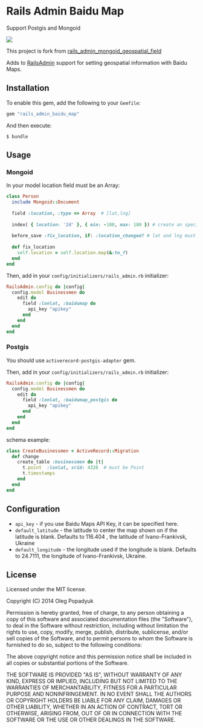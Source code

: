 # Rails Admin Baidu Map

Support Postgis and Mongoid

![](http://i.imgur.com/SOP9ikK.gif)

This project is fork from [rails_admin_mongoid_geospatial_field](https://github.com/sudosu/rails_admin_mongoid_geospatial_field)

Adds to [RailsAdmin](https://github.com/sferik/rails_admin) support for setting geospatial information with Baidu Maps.

## Installation

To enable this gem, add the following to your `Gemfile`:

```ruby
gem "rails_admin_baidu_map"
```

And then execute:

    $ bundle

## Usage 

### Mongoid

In your model location field must be an Array:

```ruby
class Person
  include Mongoid::Document
  
  field :location, :type => Array  # [lat,lng]
  
  index( { location: '2d' }, { min: -180, max: 180 }) # create an special index 
  
  before_save :fix_location, if: :location_changed? # lat and lng must be in float format
  
  def fix_location
    self.location = self.location.map(&:to_f)
  end
end
```

Then, add in your `config/initializers/rails_admin.rb` initializer:

```ruby
RailsAdmin.config do |config|
  config.model Businessmen do
    edit do
      field :lonlat, :baidumap do
        api_key "apikey"
      end
    end
  end
end
```

### Postgis

You should use `activerecord-postgis-adapter` gem.

Then, add in your `config/initializers/rails_admin.rb` initializer:

```ruby
RailsAdmin.config do |config|
  config.model Businessmen do
    edit do
      field :lonlat, :baidumap_postgis do
        api_key "apikey"
      end
    end
  end
end
```

schema example:

```ruby
class CreateBusinessmen < ActiveRecord::Migration
  def change
    create_table :businessmen do |t|
      t.point  :lonlat, srid: 4326  # must be Point
      t.timestamps
    end
  end
end
```

## Configuration

- `api_key` - if you use Baidu Maps API Key, it can be specified here.
- `default_latitude` - the latitude to center the map shown on if the latitude is blank. Defaults to 116.404 , the latitude of Ivano-Frankivsk, Ukraine
- `default_longitude` - the longitude used if the longitude is blank. Defaults to 24.7111, the longitude of Ivano-Frankivsk, Ukraine.

## License

Licensed under the MIT license.

Copyright (C) 2014 Oleg Popadyuk

Permission is hereby granted, free of charge, to any person obtaining a copy
of this software and associated documentation files (the "Software"), to deal
in the Software without restriction, including without limitation the rights
to use, copy, modify, merge, publish, distribute, sublicense, and/or sell
copies of the Software, and to permit persons to whom the Software is
furnished to do so, subject to the following conditions:

The above copyright notice and this permission notice shall be included in
all copies or substantial portions of the Software.

THE SOFTWARE IS PROVIDED "AS IS", WITHOUT WARRANTY OF ANY KIND, EXPRESS OR
IMPLIED, INCLUDING BUT NOT LIMITED TO THE WARRANTIES OF MERCHANTABILITY,
FITNESS FOR A PARTICULAR PURPOSE AND NONINFRINGEMENT. IN NO EVENT SHALL THE
AUTHORS OR COPYRIGHT HOLDERS BE LIABLE FOR ANY CLAIM, DAMAGES OR OTHER
LIABILITY, WHETHER IN AN ACTION OF CONTRACT, TORT OR OTHERWISE, ARISING FROM,
OUT OF OR IN CONNECTION WITH THE SOFTWARE OR THE USE OR OTHER DEALINGS IN
THE SOFTWARE.